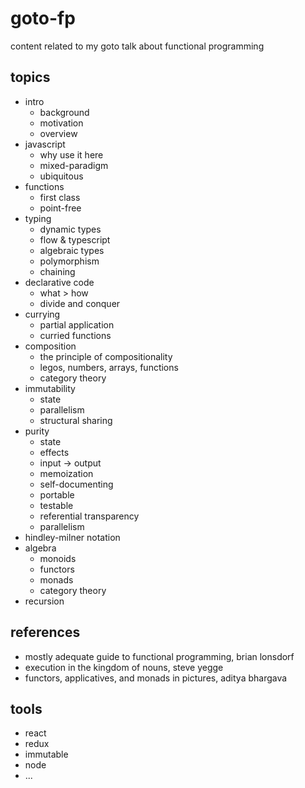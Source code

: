 # goto-fp
content related to my goto talk about functional programming

## topics
- intro
  - background
  - motivation
  - overview
- javascript
  - why use it here
  - mixed-paradigm
  - ubiquitous
- functions
  - first class
  - point-free
- typing
  - dynamic types
  - flow & typescript
  - algebraic types
  - polymorphism
  - chaining
- declarative code
  - what > how
  - divide and conquer
- currying
  - partial application
  - curried functions
- composition
  - the principle of compositionality
  - legos, numbers, arrays, functions
  - category theory
- immutability
  - state
  - parallelism
  - structural sharing
- purity
  - state
  - effects
  - input -> output
  - memoization
  - self-documenting
  - portable
  - testable
  - referential transparency
  - parallelism
- hindley-milner notation
- algebra
  - monoids
  - functors
  - monads
  - category theory
- recursion

## references
- mostly adequate guide to functional programming, brian lonsdorf
- execution in the kingdom of nouns, steve yegge
- functors, applicatives, and monads in pictures, aditya bhargava

## tools
- react
- redux
- immutable
- node
- ...

